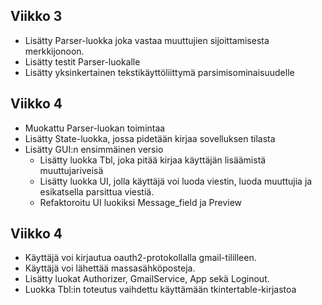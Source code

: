 ## Viikko 3
- Lisätty Parser-luokka joka vastaa muuttujien sijoittamisesta merkkijonoon.
- Lisätty testit Parser-luokalle
- Lisätty yksinkertainen tekstikäyttöliittymä parsimisominaisuudelle

## Viikko 4
- Muokattu Parser-luokan toimintaa
- Lisätty State-luokka, jossa pidetään kirjaa sovelluksen tilasta
- Lisätty GUI:n ensimmäinen versio
  - Lisätty luokka Tbl, joka pitää kirjaa käyttäjän lisäämistä muuttujariveisä
  - Lisätty luokka UI, jolla käyttäjä voi luoda viestin, luoda muuttujia ja esikatsella parsittua viestiä.
  - Refaktoroitu UI luokiksi Message_field ja Preview

## Viikko 4
- Käyttäjä voi kirjautua oauth2-protokollalla gmail-tililleen.
- Käyttäjä voi lähettää massasähköposteja.
- Lisätty luokat Authorizer, GmailService, App sekä Loginout.
- Luokka Tbl:in toteutus vaihdettu käyttämään tkintertable-kirjastoa 
